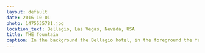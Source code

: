 ```yaml
---
layout: default
date: 2016-10-01
photo: 1475535781.jpg
location_text: Bellagio, Las Vegas, Nevada, USA
title: THE fountain
caption: In the background the Bellagio hotel, in the foreground the famous fountain all lit up. The water show lasts around 5 minutes and is accompanied by music.
---
```

